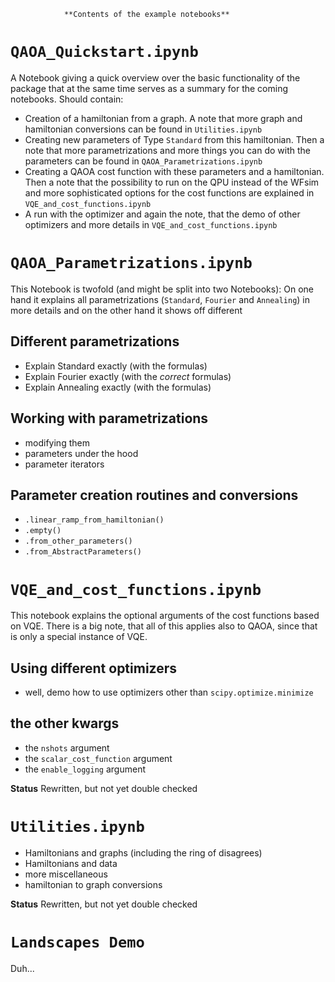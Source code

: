 
                **Contents of the example notebooks**

# `QAOA_Quickstart.ipynb`
A Notebook giving a quick overview over the basic functionality of the package that at the same time serves as a summary for the coming notebooks. Should contain:

 - Creation of a hamiltonian from a graph. A note that more graph and
   hamiltonian conversions can be found in `Utilities.ipynb`
 - Creating new parameters of Type `Standard` from this hamiltonian. Then a
   note that more parametrizations and more things you can do with the
   parameters can be found in `QAOA_Parametrizations.ipynb`
 - Creating a QAOA cost function with these parameters and a hamiltonian. Then
   a note that the possibility to run on the QPU instead of the WFsim and more
   sophisticated options for the cost functions are explained in 
   `VQE_and_cost_functions.ipynb`
 - A run with the optimizer and again the note, that the demo of other
   optimizers and more details in `VQE_and_cost_functions.ipynb`


# `QAOA_Parametrizations.ipynb`
This Notebook is twofold (and might be split into two Notebooks): On one hand it explains all parametrizations (`Standard`, `Fourier` and `Annealing`) in more details and on the other hand it shows off different 

## Different parametrizations
 - Explain Standard exactly (with the formulas)
 - Explain Fourier exactly (with the _correct_ formulas)
 - Explain Annealing exactly (with the formulas)

## Working with parametrizations
 - modifying them
 - parameters under the hood
 - parameter iterators

## Parameter creation routines and conversions
 - `.linear_ramp_from_hamiltonian()`
 - `.empty()`
 - `.from_other_parameters()`
 - `.from_AbstractParameters()`

# `VQE_and_cost_functions.ipynb`
This notebook explains the optional arguments of the cost functions based on
VQE. There is a big note, that all of this applies also to QAOA, since that is
only a special instance of VQE.

## Using different optimizers
 - well, demo how to use optimizers other than `scipy.optimize.minimize`

## the other kwargs
 - the `nshots` argument
 - the `scalar_cost_function` argument
 - the `enable_logging` argument

**Status**
Rewritten, but not yet double checked


# `Utilities.ipynb`
 - Hamiltonians and graphs (including the ring of disagrees)
 - Hamiltonians and data
 - more miscellaneous
 - hamiltonian to graph conversions

**Status**
Rewritten, but not yet double checked
 
# `Landscapes Demo`
Duh...
